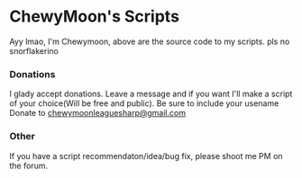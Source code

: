 ChewyMoon's Scripts
===================

Ayy lmao, I'm Chewymoon, above are the source code to my scripts. pls no snorflakerino

### Donations

I glady accept donations. Leave a message and if you want I'll make a script of your choice(Will be free and public). Be sure to include your usename
Donate to chewymoonleaguesharp@gmail.com

### Other
If you have a script recommendaton/idea/bug fix, please shoot me PM on the forum.
